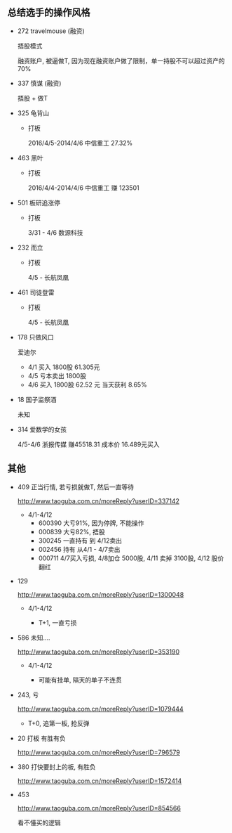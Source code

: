 ## 总结选手的操作风格

* 272 travelmouse (融资)

	捂股模式
	
	融资账户, 被逼做T, 因为现在融资账户做了限制，单一持股不可以超过资产的70%
	
* 337 慎谋 (融资)

	捂股 + 做T

* 325 龟背山 

	* 打板

		2016/4/5-2014/4/6 中信重工 27.32%
		
* 463 黑叶

	* 打板

		2016/4/4-2014/4/6 中信重工 赚 123501
		
		
* 501 板研追涨停

	* 打板

		3/31 - 4/6 数源科技
		
* 232 而立

	* 打板

		4/5 - 长航凤凰
		
* 461 司徒登雷
	* 打板

		4/5 - 长航凤凰
		
* 178 只做风口

	爱迪尔
	
	* 4/1 买入  1800股 61.305元
	* 4/5 亏本卖出 1800股
	* 4/6 买入 1800股 62.52 元 当天获利 8.65%

* 18 国子监祭酒

	未知
	
* 314 爱数学的女孩

	4/5-4/6 浙报传媒  赚45518.31  成本价 16.489元买入



## 其他

* 409  正当行情, 若亏损就做T, 然后一直等待

	<http://www.taoguba.com.cn/moreReply?userID=337142>

	* 4/1-4/12
		* 600390 大亏91%, 因为停牌, 不能操作
		* 000839 大亏82%, 捂股
		* 300245 一直持有 到 4/12卖出
		* 002456 持有 从4/1 - 4/7卖出
		* 000711 4/7买入亏损, 4/8加仓 5000股, 4/11 卖掉 3100股, 4/12 股价翻红
	
* 129 

	<http://www.taoguba.com.cn/moreReply?userID=1300048>
	
	* 4/1-4/12

		* T+1, 一直亏损

* 586 未知....

	<http://www.taoguba.com.cn/moreReply?userID=353190>
	
	* 4/1-4/12

		* 可能有挂单, 隔天的单子不连贯
	
* 243, 亏

	<http://www.taoguba.com.cn/moreReply?userID=1079444>

	* T+0, 追第一板, 抢反弹

* 20 打板 有胜有负

	<http://www.taoguba.com.cn/moreReply?userID=796579>
	
* 380 打快要封上的板, 有胜负

	<http://www.taoguba.com.cn/moreReply?userID=1572414>
	
* 453 

	<http://www.taoguba.com.cn/moreReply?userID=854566>
	
	
	看不懂买的逻辑